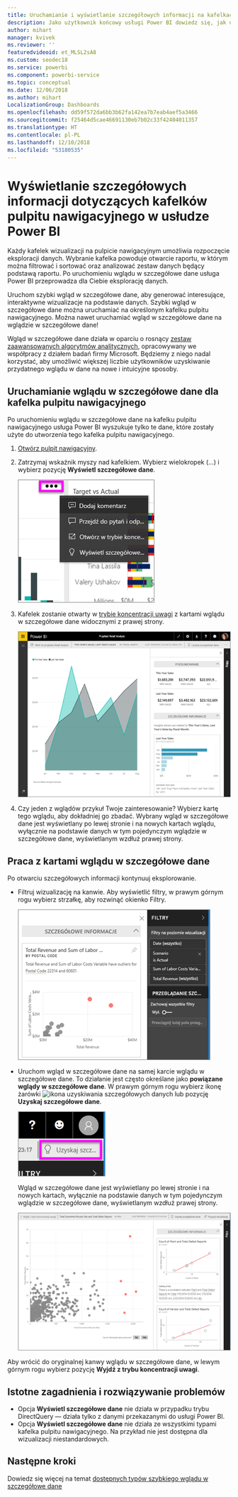 ```yaml
---
title: Uruchamianie i wyświetlanie szczegółowych informacji na kafelkach pulpitu nawigacyjnego
description: Jako użytkownik końcowy usługi Power BI dowiedz się, jak uzyskać szczegółowe informacje dotyczące kafelków pulpitu nawigacyjnego.
author: mihart
manager: kvivek
ms.reviewer: ''
featuredvideoid: et_MLSL2sA8
ms.custom: seodec18
ms.service: powerbi
ms.component: powerbi-service
ms.topic: conceptual
ms.date: 12/06/2018
ms.author: mihart
LocalizationGroup: Dashboards
ms.openlocfilehash: dd59f572da6bb3b62fa142ea7b7eab4aef5a3466
ms.sourcegitcommit: f25464d5cae46691130eb7b02c33f42404011357
ms.translationtype: HT
ms.contentlocale: pl-PL
ms.lasthandoff: 12/10/2018
ms.locfileid: "53180535"
---
```

# <a name="view-data-insights-on-dashboard-tiles-with-power-bi"></a>Wyświetlanie szczegółowych informacji dotyczących kafelków pulpitu nawigacyjnego w usłudze Power BI
Każdy kafelek wizualizacji na pulpicie nawigacyjnym umożliwia rozpoczęcie eksploracji danych. Wybranie kafelka powoduje otwarcie raportu, w którym można filtrować i sortować oraz analizować zestaw danych będący podstawą raportu. Po uruchomieniu wglądu w szczegółowe dane usługa Power BI przeprowadza dla Ciebie eksplorację danych.

Uruchom szybki wgląd w szczegółowe dane, aby generować interesujące, interaktywne wizualizacje na podstawie danych. Szybki wgląd w szczegółowe dane można uruchamiać na określonym kafelku pulpitu nawigacyjnego. Można nawet uruchamiać wgląd w szczegółowe dane na wglądzie w szczegółowe dane!

Wgląd w szczegółowe dane działa w oparciu o rosnący [zestaw zaawansowanych algorytmów analitycznych](end-user-insight-types.md), opracowywany we współpracy z działem badań firmy Microsoft. Będziemy z niego nadal korzystać, aby umożliwić większej liczbie użytkowników uzyskiwanie przydatnego wglądu w dane na nowe i intuicyjne sposoby.

## <a name="run-insights-on-a-dashboard-tile"></a>Uruchamianie wglądu w szczegółowe dane dla kafelka pulpitu nawigacyjnego
Po uruchomieniu wglądu w szczegółowe dane na kafelku pulpitu nawigacyjnego usługa Power BI wyszukuje tylko te dane, które zostały użyte do utworzenia tego kafelka pulpitu nawigacyjnego. 

1. [Otwórz pulpit nawigacyjny](end-user-dashboards.md).
2. Zatrzymaj wskaźnik myszy nad kafelkiem. Wybierz wielokropek (...) i wybierz pozycję **Wyświetl szczegółowe dane**. 

    ![tryb menu wielokropka](./media/end-user-insights/power-bi-hover.png)


3. Kafelek zostanie otwarty w [trybie koncentracji uwagi](end-user-focus.md) z kartami wglądu w szczegółowe dane widocznymi z prawej strony.    
   
    ![Tryb koncentracji uwagi](./media/end-user-insights/pbi-insights-tile.png)    
4. Czy jeden z wglądów przykuł Twoje zainteresowanie? Wybierz kartę tego wglądu, aby dokładniej go zbadać. Wybrany wgląd w szczegółowe dane jest wyświetlany po lewej stronie i na nowych kartach wglądu, wyłącznie na podstawie danych w tym pojedynczym wglądzie w szczegółowe dane, wyświetlanym wzdłuż prawej strony.    

 ## <a name="interact-with-the-insight-cards"></a>Praca z kartami wglądu w szczegółowe dane
Po otwarciu szczegółowych informacji kontynuuj eksplorowanie.

   * Filtruj wizualizację na kanwie.  Aby wyświetlić filtry, w prawym górnym rogu wybierz strzałkę, aby rozwinąć okienko Filtry.

     ![rozwinięte menu danych szczegółowych i filtrów](./media/end-user-insights/power-bi-insights-on-insights.png)
   
   * Uruchom wgląd w szczegółowe dane na samej karcie wglądu w szczegółowe dane. To działanie jest często określane jako **powiązane wglądy w szczegółowe dane**. W prawym górnym rogu wybierz ikonę żarówki ![ikona uzyskiwania szczegółowych danych](./media/end-user-insights/power-bi-bulb-icon.png) lub pozycję **Uzyskaj szczegółowe dane**.
     
     ![pasek narzędzi z ikoną Uzyskaj szczegółowe dane](./media/end-user-insights/power-bi-autoinsights-tile.png)
     
     Wgląd w szczegółowe dane jest wyświetlany po lewej stronie i na nowych kartach, wyłącznie na podstawie danych w tym pojedynczym wglądzie w szczegółowe dane, wyświetlanym wzdłuż prawej strony.
     
     ![szczegółowy wgląd w szczegółowe dane](./media/end-user-insights/power-bi-insights-on-insights-new.png)

Aby wrócić do oryginalnej kanwy wglądu w szczegółowe dane, w lewym górnym rogu wybierz pozycję **Wyjdź z trybu koncentracji uwagi**.

## <a name="considerations-and-troubleshooting"></a>Istotne zagadnienia i rozwiązywanie problemów
- Opcja **Wyświetl szczegółowe dane** nie działa w przypadku trybu DirectQuery — działa tylko z danymi przekazanymi do usługi Power BI.
- Opcja **Wyświetl szczegółowe dane** nie działa ze wszystkimi typami kafelka pulpitu nawigacyjnego. Na przykład nie jest dostępna dla wizualizacji niestandardowych.<!--[custom visuals](end-user-custom-visuals.md)-->


## <a name="next-steps"></a>Następne kroki
Dowiedz się więcej na temat [dostępnych typów szybkiego wglądu w szczegółowe dane](end-user-insight-types.md)

